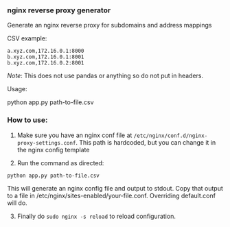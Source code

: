 ### nginx reverse proxy generator

Generate an nginx reverse proxy for subdomains and address mappings

CSV example:

```
a.xyz.com,172.16.0.1:8000
b.xyz.com,172.16.0.1:8001
b.xyz.com,172.16.0.2:8001
```

*Note*: This does not use pandas or anything so do not put in headers.

Usage:

python app.py path-to-file.csv

### How to use:

1. Make sure you have an nginx conf file at `/etc/nginx/conf.d/nginx-proxy-settings.conf`. This path is hardcoded, but you can change it in the nginx config template

2. Run the command as directed:

`python app.py path-to-file.csv`

This will generate an nginx config file and output to stdout. Copy that output to a file in /etc/nginx/sites-enabled/your-file.conf. Overriding default.conf will do. 

3. Finally do `sudo nginx -s reload` to reload configuration.


